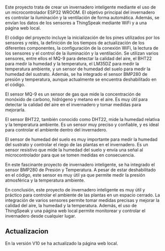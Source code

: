
Este proyecto trata de crear un invernadero inteligente mediante el uso de un microcontrolador ESP32 WROOM. El objetivo principal del invernadero es controlar la iluminación y la ventilación de forma automática. Además, se envían los datos de los sensores a ThingSpeak mediante WiFi y a una página web local.

El código del proyecto incluye la inicialización de los pines utilizados por los sensores y relés, la definición de los tiempos de actualización de los diferentes componentes, la configuración de la conexión WiFi, la lectura de los sensores y el control de la iluminación y la ventilación. Se utilizan varios sensores, entre ellos el MQ-9 para detectar la calidad del aire, el BHT22 para medir la humedad y la temperatura, el LM35DZ para medir la temperatura ambiente, y un sensor de humedad del suelo para medir la humedad del sustrato. Además, se ha integrado el sensor BMP280 de presión y temperatura, aunque actualmente se encuentra deshabilitado en el código.

El sensor MQ-9 es un sensor de gas que mide la concentración de monóxido de carbono, hidrógeno y metano en el aire. Es muy útil para detectar la calidad del aire en el invernadero y tomar medidas para mejorarla.

El sensor BHT22, también conocido como DHT22, mide la humedad relativa y la temperatura ambiente. Es un sensor muy preciso y confiable, y es ideal para controlar el ambiente dentro del invernadero.

El sensor de humedad del suelo es muy importante para medir la humedad del sustrato y controlar el riego de las plantas en el invernadero. Es un sensor resistivo que mide la humedad del suelo y envía una señal al microcontrolador para que se tomen medidas en consecuencia.

En este fascinante proyecto de invernadero inteligente, se ha integrado el sensor BMP280 de Presión y Temperatura. A pesar de estar deshabilitado en el código, este sensor es muy útil ya que permite medir la presión atmosférica y la temperatura ambiente.

En conclusión, este proyecto de invernadero inteligente es muy útil y práctico para controlar el ambiente de las plantas en un espacio cerrado. La integración de varios sensores permite tomar medidas precisas y mejorar la calidad del aire, la humedad y la temperatura. Además, el uso de ThingSpeak y una página web local permite monitorear y controlar el invernadero desde cualquier lugar.



## Actualizacion

En la versión V10 se ha actualizado la página web local.